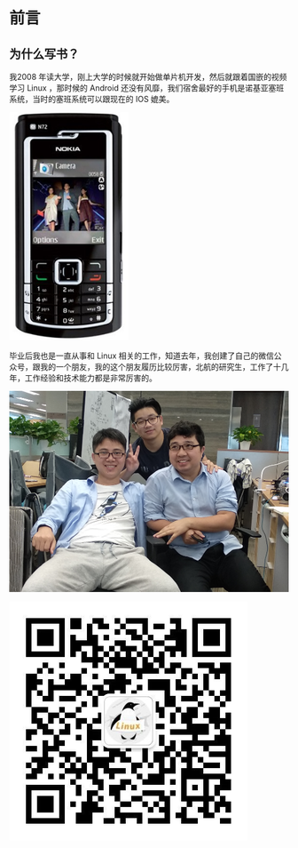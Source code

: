 # 前言

## 为什么写书？

我2008 年读大学，刚上大学的时候就开始做单片机开发，然后就跟着国嵌的视频学习 Linux ，那时候的 Android 还没有风靡，我们宿舍最好的手机是诺基亚塞班系统，当时的塞班系统可以跟现在的 IOS 媲美。

![&#x8BFA;&#x57FA;&#x4E9A; N70](.gitbook/assets/image%20%282%29.png)

毕业后我也是一直从事和 Linux 相关的工作，知道去年，我创建了自己的微信公众号，跟我的一个朋友，我的这个朋友履历比较厉害，北航的研究生，工作了十几年，工作经验和技术能力都是非常厉害的。

![](.gitbook/assets/image.png)

![&#x6211;&#x7684;&#x5FAE;&#x4FE1;&#x516C;&#x4F17;&#x53F7;](.gitbook/assets/image%20%283%29.png)

